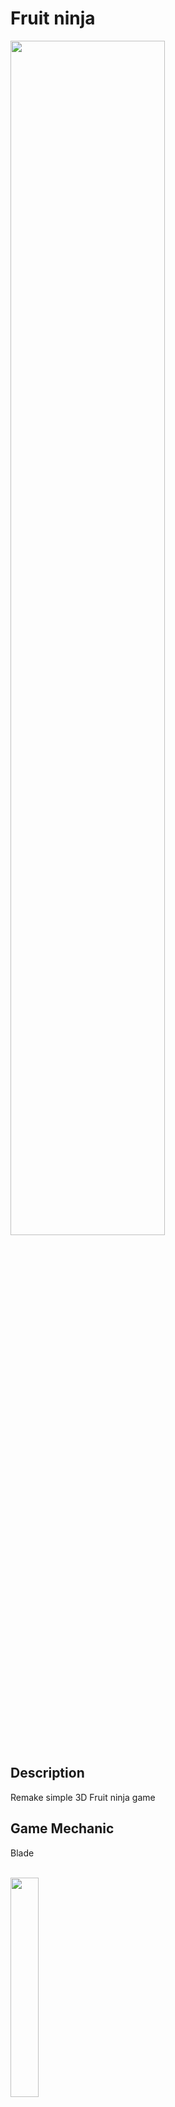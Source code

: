 # Fruit ninja
<img src="https://github.com/ChristopherAngrico/FruitNinja/assets/87889745/4487c494-8582-4e13-b643-f8c89beeaf00" height="70%" width="70%">

## Description
Remake simple 3D Fruit ninja game

## Game Mechanic
<p>Blade<p/><br/>
<img src="https://github.com/ChristopherAngrico/FruitNinja/assets/87889745/bb725caa-e1cb-4d18-a9fe-19af2d2d915a" 30%" width="30%">

```C#
    private void Update()
    {

        if (Input.GetKeyDown(KeyCode.Mouse0))
        {
            StartSlicing();
        }
        else if (Input.GetKeyUp(KeyCode.Mouse0))
        {
            StopSlicing();
        }
        else if (onSlicing)
        {
            ContinueSlicing();
        }

    }
    private void StartSlicing()
    {
        //Add new position for avoid bug trail
        Vector3 newPosition = Input.mousePosition;
        newPosition.z = Camera.main.nearClipPlane;
        worldPosition = Camera.main.ScreenToWorldPoint(newPosition);
        transform.position = worldPosition;

        sliceTrail.enabled = true;
        bladeCollider.enabled = true;
        onSlicing = true;
        sliceTrail.Clear();

    }
    private void StopSlicing()
    {
        bladeCollider.enabled = false;
        sliceTrail.enabled = false;
        onSlicing = false;
    }
    private void ContinueSlicing()
    {


        Vector3 mousePosition = Input.mousePosition;
        worldPosition = Camera.main.ScreenToWorldPoint(mousePosition);
        worldPosition.z = 0f;

        //Blade collider will enable / disable depend on velocity of blade 
        Vector3 difference = worldPosition - transform.position;
        float velocity = difference.magnitude / Time.deltaTime;
        bladeCollider.enabled = velocity > minVelocity;

        transform.position = worldPosition;
    }
```

<br/><p>Bomb<p/>
<img src="https://github.com/ChristopherAngrico/FruitNinja/assets/87889745/8de4090f-2a2e-49f4-b3f2-52e91ef9a64a" height="30%" width="30%">


```c#
//Part of bomb class logic
private void OnTriggerEnter(Collider other)
{
        if (other.gameObject.CompareTag("Player"))
        {
            GameManager.Instance.Fading();
            UIGameOver.SetEnableGameOver();
        }
}

//Part of fading class logic
if (GameManager.Instance.fadeIn == true)
        {
            _group.alpha += Time.deltaTime;
            if ((1 - _group.alpha) < threshold)
            {
                _group.alpha = 1;
                GameManager.Instance.fadeIn = false;
                fadeOut = true;
                GameManager.Instance.ClearScene();
            }
        }
        if (fadeOut == true)
        {
            _group.alpha -= Time.deltaTime;
            if ((_group.alpha) < threshold)
            {
                _group.alpha = 0;
                fadeOut = false;
            }
}
```

<br/><p>Point<p/>
<img src="https://github.com/ChristopherAngrico/FruitNinja/assets/87889745/e9717aef-db2c-495c-b515-3ae3e6b465e1" height="30%" width="30%">

```C#
 private TextMeshProUGUI text;
    private void Start()
    {
        text = GetComponent<TextMeshProUGUI>();
    }
    private void Update()
    {
        text.text = GameManager.Instance.point.ToString();
    }
```

<br/><p>Restart UI<p>
<img src="https://github.com/ChristopherAngrico/FruitNinja/assets/87889745/9d527010-df23-42ce-99a5-5a044377e685" height="30%" width="30%">
<p>Setup animation for Restart UI</p>
<img src="https://github.com/ChristopherAngrico/FruitNinja/assets/87889745/f9101ecb-17d9-4ca1-89c1-8daef2298cc1" height="30%" width="30%">


<p>Fruit<p/>
<img src="https://github.com/ChristopherAngrico/FruitNinja/assets/87889745/170d2ed8-84c1-4660-b21c-613749185f3b" height="30%" width="30%">

```C#
    //Slice fruit will be trigger when player slash it
    if (other.gameObject.CompareTag("Player"))
    {
        fruitCollider.enabled = false;
        g_whole.SetActive(false);
        g_sliced.SetActive(true);

        Blade blade = other.GetComponent<Blade>();
        Slice(other, blade.force);
        GameManager.Instance.point += point;
    }

    //Slice logic function
    private void Slice(Collider other, float force)
    {
        fruitEffect.Play();
        //Grab player position
        Vector3 playerPosition = other.gameObject.transform.position;

        //Find the angle for slicing the fruit
        Vector2 difference = transform.position - playerPosition;
        float angle = Mathf.Atan2(difference.y, difference.x) * Mathf.Rad2Deg;
        g_sliced.transform.eulerAngles = Vector3.forward * angle;

        //Slice force
        float distance = difference.magnitude;
        Vector3 direction = difference / distance;
        rbs = g_sliced.GetComponentsInChildren<Rigidbody>();
        foreach (Rigidbody rb in rbs)
        {
            rb.AddForceAtPosition(direction * force, other.transform.position,ForceMode.Impulse);
        }
    }
```

<br/><p>Spawn<p/>
<img src="https://github.com/ChristopherAngrico/FruitNinja/assets/87889745/15c1e020-6978-4698-ad5c-09ea514df352" height="30%" width="30%">

```C#
//Spawn will activate when the game start
spawnerCollider = GetComponent<BoxCollider>();

StartCoroutine(Spawn());

minBoundsX = spawnerCollider.bounds.min.x;
maxBoundsX = spawnerCollider.bounds.max.x;

// Spawn logic
//Delay for 2 second when start the game
yield return new WaitForSeconds(1f);
while (enabled)
{
    yield return new WaitForSeconds(1f);
    //Spawn fruit
    int index = Random.Range(0, fruits.Length);
    GameObject prefab = fruits[index];

    //Spawn bomb
    if(Random.value < spawnBombChance)
    {
        prefab = bomb;
    }

    //Grab original position
    Vector3 newPosition = transform.position;
    newPosition.x = Random.Range(minBoundsX, maxBoundsX); //clamp random spawn position

    float angle = Random.Range(minAngle, maxAngle);
    Quaternion rotation = Quaternion.Euler(new Vector3(0, 0, angle));
    GameObject g = Instantiate(prefab, newPosition, rotation);
    Rigidbody rb = g.GetComponent<Rigidbody>();

    float force = Random.Range(minForce, maxForce);

    rb.AddForce(force * g.transform.up, ForceMode.Impulse);

    Destroy(g, maxLifeTime);
}

//Spawn will stop if game change to another scene or quit the game
StopAllCoroutines();
```

## Game controls

The following controls are bound in-game, for gameplay and testing.

| Key Binding       | Function          |
| ----------------- | ----------------- |
| Left Click        | Slashing blade      |


